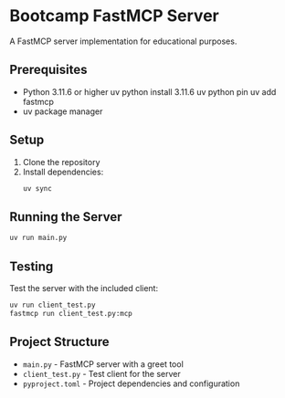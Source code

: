 # Bootcamp FastMCP Server

A FastMCP server implementation for educational purposes.

## Prerequisites

- Python 3.11.6 or higher
   uv python install 3.11.6
   uv python pin
   uv add fastmcp
- uv package manager

## Setup

1. Clone the repository
2. Install dependencies:
   ```bash
   uv sync
   ```

## Running the Server

```bash
uv run main.py
```

## Testing

Test the server with the included client:

```bash
uv run client_test.py
fastmcp run client_test.py:mcp
```

## Project Structure

- `main.py` - FastMCP server with a greet tool
- `client_test.py` - Test client for the server
- `pyproject.toml` - Project dependencies and configuration
